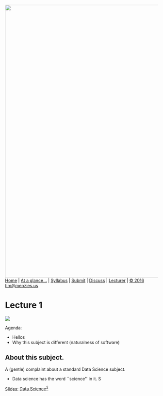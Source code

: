 [<img width=900 src="https://raw.githubusercontent.com/txt/fss16/master/img/fss16.png">](http://tiny.cc/fss2016)   
[Home](http://tiny.cc/fss2016) |
[At a glance...](https://github.com/txt/fss16/blob/master/doc/glance.md) |
[Syllabus](https://github.com/txt/fss16/blob/master/doc/syllabus.md) |
[Submit](http://tiny.cc/fss2016give) |
[Discuss](https://fss16.slack.com/) |
[Lecturer](http://menzies.us) |
[&copy; 2016](https://github.com/txt/fss16/blob/master/LICENSE.md) tim@menzies.us


# Lecture 1

![](http://tiny.cc/lecturing)

Agenda:

+ Hellos
+ Why this subject is different (naturalness of software)

## About this subject.

A (gentle) complaint about a standard Data Science subject.
+ Data science has the word ``science'' in it. S

Slides: [Data Science<sup>2</sup>](https://docs.google.com/presentation/d/18kEQKcHFuJ95uEtUygryxiY9ZQdYDl6jX9PQFTdggRM/edit?usp=sharing)
